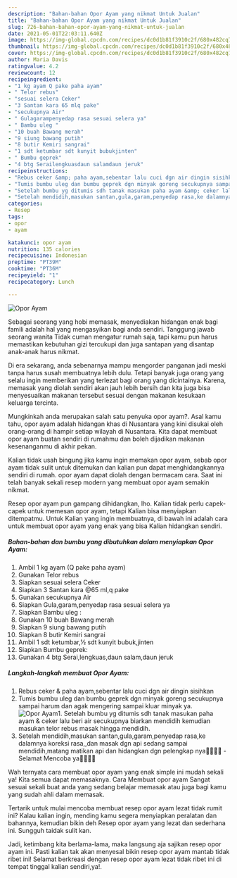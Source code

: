 ```yaml
---
description: "Bahan-bahan Opor Ayam yang nikmat Untuk Jualan"
title: "Bahan-bahan Opor Ayam yang nikmat Untuk Jualan"
slug: 726-bahan-bahan-opor-ayam-yang-nikmat-untuk-jualan
date: 2021-05-01T22:03:11.640Z
image: https://img-global.cpcdn.com/recipes/dc0d1b81f3910c2f/680x482cq70/opor-ayam-foto-resep-utama.jpg
thumbnail: https://img-global.cpcdn.com/recipes/dc0d1b81f3910c2f/680x482cq70/opor-ayam-foto-resep-utama.jpg
cover: https://img-global.cpcdn.com/recipes/dc0d1b81f3910c2f/680x482cq70/opor-ayam-foto-resep-utama.jpg
author: Maria Davis
ratingvalue: 4.2
reviewcount: 12
recipeingredient:
- "1 kg ayam Q pake paha ayam"
- " Telor rebus"
- "sesuai selera Ceker"
- "3 Santan kara 65 mlq pake"
- "secukupnya Air"
- " Gulagarampenyedap rasa sesuai selera ya"
- " Bambu uleg "
- "10 buah Bawang merah"
- "9 siung bawang putih"
- "8 butir Kemiri sangrai"
- "1 sdt ketumbar sdt kunyit bubukjinten"
- " Bumbu geprek"
- "4 btg Serailengkuasdaun salamdaun jeruk"
recipeinstructions:
- "Rebus ceker &amp; paha ayam,sebentar lalu cuci dgn air dingin sisihkan"
- "Tumis bumbu uleg dan bumbu geprek dgn minyak goreng secukupnya sampai harum dan agak mengering sampai kluar minyak ya."
- "Setelah bumbu yg ditumis sdh tanak masukan paha ayam &amp; ceker lalu beri air secukupnya biarkan mendidih kemudian masukan telor rebus masak hingga mendidih."
- "Setelah mendidih,masukan santan,gula,garam,penyedap rasa,ke dalamnya koreksi rasa,,dan masak dgn api sedang sampai mendidih,matang matikan api dan hidangkan dgn pelengkap nya🙏🏻💜💜 Selamat Mencoba ya👌🏻👌🏻"
categories:
- Resep
tags:
- opor
- ayam

katakunci: opor ayam 
nutrition: 135 calories
recipecuisine: Indonesian
preptime: "PT39M"
cooktime: "PT36M"
recipeyield: "1"
recipecategory: Lunch

---
```



![Opor Ayam](https://img-global.cpcdn.com/recipes/dc0d1b81f3910c2f/680x482cq70/opor-ayam-foto-resep-utama.jpg)

Sebagai seorang yang hobi memasak, menyediakan hidangan enak bagi famili adalah hal yang mengasyikan bagi anda sendiri. Tanggung jawab seorang  wanita Tidak cuman mengatur rumah saja, tapi kamu pun harus memastikan kebutuhan gizi tercukupi dan juga santapan yang disantap anak-anak harus nikmat.

Di era  sekarang, anda sebenarnya mampu mengorder panganan jadi meski tanpa harus susah membuatnya lebih dulu. Tetapi banyak juga orang yang selalu ingin memberikan yang terlezat bagi orang yang dicintainya. Karena, memasak yang diolah sendiri akan jauh lebih bersih dan kita juga bisa menyesuaikan makanan tersebut sesuai dengan makanan kesukaan keluarga tercinta. 



Mungkinkah anda merupakan salah satu penyuka opor ayam?. Asal kamu tahu, opor ayam adalah hidangan khas di Nusantara yang kini disukai oleh orang-orang di hampir setiap wilayah di Nusantara. Kita dapat membuat opor ayam buatan sendiri di rumahmu dan boleh dijadikan makanan kesenanganmu di akhir pekan.

Kalian tidak usah bingung jika kamu ingin memakan opor ayam, sebab opor ayam tidak sulit untuk ditemukan dan kalian pun dapat menghidangkannya sendiri di rumah. opor ayam dapat diolah dengan bermacam cara. Saat ini telah banyak sekali resep modern yang membuat opor ayam semakin nikmat.

Resep opor ayam pun gampang dihidangkan, lho. Kalian tidak perlu capek-capek untuk memesan opor ayam, tetapi Kalian bisa menyiapkan ditempatmu. Untuk Kalian yang ingin membuatnya, di bawah ini adalah cara untuk membuat opor ayam yang enak yang bisa Kalian hidangkan sendiri.

<!--inarticleads1-->

##### Bahan-bahan dan bumbu yang dibutuhkan dalam menyiapkan Opor Ayam:

1. Ambil 1 kg ayam (Q pake paha ayam)
1. Gunakan  Telor rebus
1. Siapkan sesuai selera Ceker
1. Siapkan 3 Santan kara @65 ml,q pake
1. Gunakan secukupnya Air
1. Siapkan  Gula,garam,penyedap rasa sesuai selera ya
1. Siapkan  Bambu uleg :
1. Gunakan 10 buah Bawang merah
1. Siapkan 9 siung bawang putih
1. Siapkan 8 butir Kemiri sangrai
1. Ambil 1 sdt ketumbar,½ sdt kunyit bubuk,jinten
1. Siapkan  Bumbu geprek:
1. Gunakan 4 btg Serai,lengkuas,daun salam,daun jeruk




<!--inarticleads2-->

##### Langkah-langkah membuat Opor Ayam:

1. Rebus ceker &amp; paha ayam,sebentar lalu cuci dgn air dingin sisihkan
1. Tumis bumbu uleg dan bumbu geprek dgn minyak goreng secukupnya sampai harum dan agak mengering sampai kluar minyak ya.
<img src="//assets-global.cpcdn.com/assets/icons/button_play-2c75c40dde080a61004c1f40b05d8f140eaff45d7e9e6481dc71c63d2e7c4909.png" alt="Opor Ayam">1. Setelah bumbu yg ditumis sdh tanak masukan paha ayam &amp; ceker lalu beri air secukupnya biarkan mendidih kemudian masukan telor rebus masak hingga mendidih.
1. Setelah mendidih,masukan santan,gula,garam,penyedap rasa,ke dalamnya koreksi rasa,,dan masak dgn api sedang sampai mendidih,matang matikan api dan hidangkan dgn pelengkap nya🙏🏻💜💜 - Selamat Mencoba ya👌🏻👌🏻




Wah ternyata cara membuat opor ayam yang enak simple ini mudah sekali ya! Kita semua dapat memasaknya. Cara Membuat opor ayam Sangat sesuai sekali buat anda yang sedang belajar memasak atau juga bagi kamu yang sudah ahli dalam memasak.

Tertarik untuk mulai mencoba membuat resep opor ayam lezat tidak rumit ini? Kalau kalian ingin, mending kamu segera menyiapkan peralatan dan bahannya, kemudian bikin deh Resep opor ayam yang lezat dan sederhana ini. Sungguh taidak sulit kan. 

Jadi, ketimbang kita berlama-lama, maka langsung aja sajikan resep opor ayam ini. Pasti kalian tak akan menyesal bikin resep opor ayam mantab tidak ribet ini! Selamat berkreasi dengan resep opor ayam lezat tidak ribet ini di tempat tinggal kalian sendiri,ya!.

